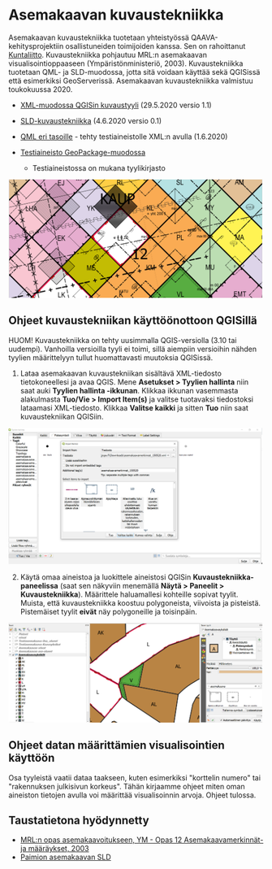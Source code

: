 # Asemakaavan kuvaustekniikka

Asemakaavan kuvaustekniikka tuotetaan yhteistyössä QAAVA-kehitysprojektiin osallistuneiden toimijoiden kanssa. 
Sen on rahoittanut [Kuntaliitto](https://www.kuntaliitto.fi/ajankohtaista/2020/avoin-tyylikirjasto-helpottaa-asemakaavojen-digitalisointia?fbclid=IwAR3d_moQRJR0IxAxzJXxjlo4YtGfzT4ju87H8DTurRdNXtqo7FvnMIFkCUA). Kuvaustekniikka pohjautuu MRL:n asemakaavan visualisointioppaaseen (Ympäristönministeriö, 2003). Kuvaustekniikka tuotetaan QML- ja SLD-muodossa, jotta sitä voidaan käyttää sekä QGISissä että esimerkiksi GeoServerissä. Asemakaavan kuvaustekniikka valmistuu toukokuussa 2020.

- [XML-muodossa QGISin kuvaustyyli](asemakaavan_kuvaustekniikka.xml) (29.5.2020 versio 1.1)
- [SLD-kuvaustekniikka](SLD) (4.6.2020 versio 0.1)

- [QML eri tasoille](QML) - tehty testiaineistolle XML:n avulla (1.6.2020)
- [Testiaineisto GeoPackage-muodossa](asemakaava_testiaineisto.gpkg)
    - Testiaineistossa on mukana tyylikirjasto

<img src="asemakaavan_kuvaustekniikka_screenshot_v1.png" width="500"/>

## Ohjeet kuvaustekniikan käyttöönottoon QGISillä

HUOM! Kuvaustekniikka on tehty uusimmalla QGIS-versiolla (3.10 tai uudempi). Vanhoilla versioilla tyyli ei toimi, sillä aiempiin versioihin nähden tyylien määrittelyyn tullut huomattavasti muutoksia QGISissä.

1. Lataa asemakaavan kuvaustekniikan sisältävä XML-tiedosto tietokoneellesi ja avaa QGIS. Mene **Asetukset > Tyylien hallinta** niin saat auki **Tyylien hallinta -ikkunan**. Klikkaa ikkunan vasemmasta alakulmasta **Tuo/Vie > Import Item(s)** ja valitse tuotavaksi tiedostoksi lataamasi XML-tiedosto. Klikkaa **Valitse kaikki** ja sitten **Tuo** niin saat kuvaustekniikan QGISiin.

<img src="QGIS_tyylien_tuonti.png" width="500"/>

2. Käytä omaa aineistoa ja luokittele aineistosi QGISin **Kuvaustekniikka-paneelissa** (saat sen näkyviin menemällä **Näytä > Paneelit > Kuvaustekniikka**). Määrittele haluamallesi kohteille sopivat tyylit. Muista, että kuvaustekniikka koostuu polygoneista, viivoista ja pisteistä. Pistemäiset tyylit **eivät** näy polygoneille ja toisinpäin.

<img src="QGIS_tyylien_lisaaminen.png" width="500"/>

## Ohjeet datan määrittämien visualisointien käyttöön

Osa tyyleistä vaatii dataa taakseen, kuten esimerkiksi "korttelin numero" tai "rakennuksen julkisivun korkeus". Tähän kirjaamme ohjeet miten oman aineiston tietojen avulla voi määrittää visualisoinnin arvoja. Ohjeet tulossa.

## Taustatietona hyödynnetty
- [MRL:n opas asemakaavoitukseen, YM - Opas 12 Asemakaavamerkinnät- ja määräykset, 2003](https://www.ym.fi/fi-FI/Maankaytto_ja_rakentaminen/Lainsaadanto_ja_ohjeet/Maankaytto_ja_rakennuslaki_2000_sarja/Opas_12_Asemakaavamerkinnat_ja_maaraykse(4437))
- [Paimion asemakaavan SLD](paimion-asemakaavan-sld)
